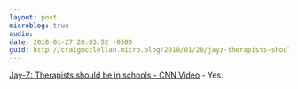 ```yaml
---
layout: post
microblog: true
audio: 
date: 2018-01-27 20:03:52 -0500
guid: http://craigmcclellan.micro.blog/2018/01/28/jayz-therapists-should.html
---
```

 [Jay-Z: Therapists should be in schools - CNN Video](http://www.cnn.com/videos/cnnmoney/2018/01/27/jay-z-mental-health-therapy-sot-van-jones-show.cnn) - Yes. 
